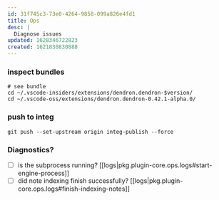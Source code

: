 ```yaml
---
id: 31f745c3-73e0-4264-9858-099a826e4fd1
title: Ops
desc: |
  Diagnose issues
updated: 1628346722823
created: 1621830830888
---
```



### inspect bundles
```
# see bundle
cd ~/.vscode-insiders/extensions/dendron.dendron-$version/
cd ~/.vscode-oss/extensions/dendron.dendron-0.42.1-alpha.0/
```

### push to integ

```
git push --set-upstream origin integ-publish --force
```

### Diagnostics?
- [ ] is the subprocess running? [[logs|pkg.plugin-core.ops.logs#start-engine-process]]
- [ ] did note indexing finish successfully? [[logs|pkg.plugin-core.ops.logs#finish-indexing-notes]]
